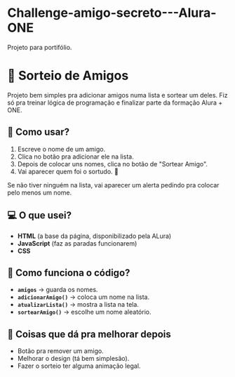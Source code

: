 # Challenge-amigo-secreto---Alura-ONE
Projeto para portifólio.

# 🎲 Sorteio de Amigos

Projeto bem simples pra adicionar amigos numa lista e sortear um deles. Fiz só pra treinar lógica de programação e finalizar parte da formação Alura + ONE.

## 🤔 Como usar?

1. Escreve o nome de um amigo.
2. Clica no botão pra adicionar ele na lista.
3. Depois de colocar uns nomes, clica no botão de "Sortear Amigo".
4. Vai aparecer quem foi o sortudo. 🎉

Se não tiver ninguém na lista, vai aparecer um alerta pedindo pra colocar pelo menos um nome.

## 💻 O que usei?

- **HTML** (a base da página, disponibilizado pela ALura)
- **JavaScript** (faz as paradas funcionarem)
- **CSS**

## 🧠 Como funciona o código?

- **`amigos`** → guarda os nomes.
- **`adicionarAmigo()`** → coloca um nome na lista.
- **`atualizarLista()`** → mostra a lista na tela.
- **`sortearAmigo()`** → escolhe um nome aleatório.

## 🚀 Coisas que dá pra melhorar depois

- Botão pra remover um amigo.
- Melhorar o design (tá bem simplesão).
- Fazer o sorteio ter alguma animação legal.
